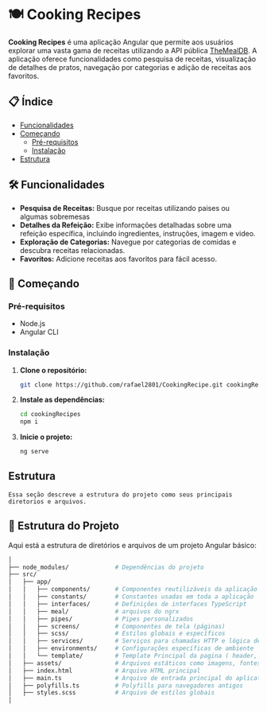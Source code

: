 # 🍽️ Cooking Recipes

**Cooking Recipes** é uma aplicação Angular que permite aos usuários explorar uma vasta gama de receitas utilizando a API pública [TheMealDB](https://www.themealdb.com/api.php). A aplicação oferece funcionalidades como pesquisa de receitas, visualização de detalhes de pratos, navegação por categorias e adição de receitas aos favoritos.

## 📋 Índice

- [Funcionalidades](#funcionalidades)
- [Começando](#começando)
  - [Pré-requisitos](#pré-requisitos)
  - [Instalação](#instalação)
- [Estrutura](#estrutura)

## 🛠️ Funcionalidades

- **Pesquisa de Receitas:** Busque por receitas utilizando paises ou algumas sobremesas
- **Detalhes da Refeição:** Exibe informações detalhadas sobre uma refeição específica, incluindo ingredientes, instruções, imagem e video.
- **Exploração de Categorias:** Navegue por categorias de comidas e descubra receitas relacionadas.
- **Favoritos:** Adicione receitas aos favoritos para fácil acesso.

## 🚀 Começando

### Pré-requisitos

- Node.js
- Angular CLI

### Instalação

1. **Clone o repositório:**
   ```bash
   git clone https://github.com/rafael2801/CookingRecipe.git cookingRecipes
2. **Instale as dependências:**
   ```bash
   cd cookingRecipes
   npm i
3. **Inicie o projeto:**
   ```bash
   ng serve
## Estrutura
    Essa seção descreve a estrutura do projeto como seus principais diretorios e arquivos.

## 📁 Estrutura do Projeto

Aqui está a estrutura de diretórios e arquivos de um projeto Angular básico:

```bash
│
├── node_modules/             # Dependências do projeto
├── src/
│   ├── app/
│   │   ├── components/       # Componentes reutilizáveis da aplicação
│   │   ├── constants/        # Constantes usadas em toda a aplicação
│   │   ├── interfaces/       # Definições de interfaces TypeScript
│   │   ├── meal/             # arquivos do ngrx
│   │   ├── pipes/            # Pipes personalizados
│   │   ├── screens/          # Componentes de tela (páginas)
│   │   ├── scss/             # Estilos globais e específicos
│   │   ├── services/         # Serviços para chamadas HTTP e lógica de negócios
│   │   ├── environments/     # Configurações específicas de ambiente
│   │   └── template/         # Template Principal da pagina ( header, footer, ...etc )
│   ├── assets/               # Arquivos estáticos como imagens, fontes, etc.
│   ├── index.html            # Arquivo HTML principal
│   ├── main.ts               # Arquivo de entrada principal do aplicativo
│   ├── polyfills.ts          # Polyfills para navegadores antigos
│   ├── styles.scss           # Arquivo de estilos globais
│